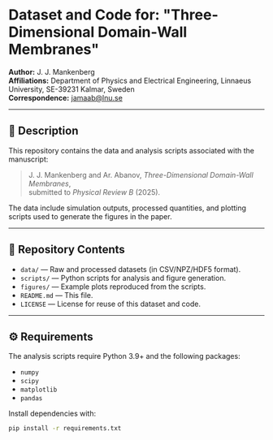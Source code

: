 # Dataset and Code for: "Three-Dimensional Domain-Wall Membranes"

**Author:** J. J. Mankenberg  
**Affiliations:** Department of Physics and Electrical Engineering, Linnaeus University, SE-39231 Kalmar, Sweden  
**Correspondence:** jamaab@lnu.se  

---

## 📄 Description
This repository contains the data and analysis scripts associated with the manuscript:

> J. J. Mankenberg and Ar. Abanov, *Three-Dimensional Domain-Wall Membranes*,  
> submitted to *Physical Review B* (2025).

The data include simulation outputs, processed quantities, and plotting scripts used to generate the figures in the paper.

---

## 📂 Repository Contents
- `data/` — Raw and processed datasets (in CSV/NPZ/HDF5 format).  
- `scripts/` — Python scripts for analysis and figure generation.  
- `figures/` — Example plots reproduced from the scripts.  
- `README.md` — This file.  
- `LICENSE` — License for reuse of this dataset and code.  

---

## ⚙️ Requirements
The analysis scripts require Python 3.9+ and the following packages:
- `numpy`
- `scipy`
- `matplotlib`
- `pandas`

Install dependencies with:
```bash
pip install -r requirements.txt
